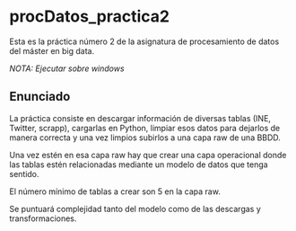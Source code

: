 # procDatos_practica2
Esta es la práctica número 2 de la asignatura de procesamiento de datos del máster en big data.

*NOTA: Ejecutar sobre windows*

## Enunciado
La práctica consiste en descargar información de diversas tablas (INE, Twitter, scrapp), cargarlas en Python, limpiar esos datos para dejarlos de manera correcta y una vez limpios subirlos a una capa raw de una BBDD.

Una vez estén en esa capa raw hay que crear una capa operacional donde las tablas estén relacionadas mediante un modelo de datos que tenga sentido.

El número mínimo de tablas a crear son 5 en la capa raw.

Se puntuará complejidad tanto del modelo como de las descargas y transformaciones.

